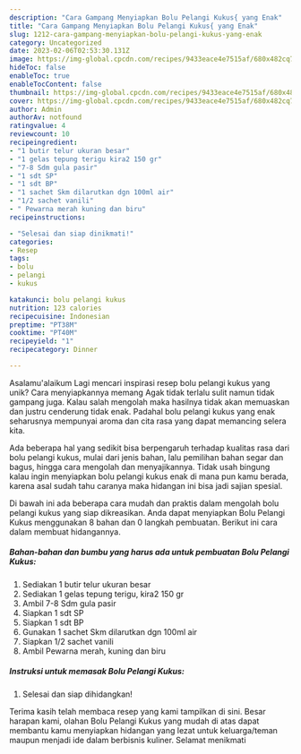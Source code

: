 ```yaml
---
description: "Cara Gampang Menyiapkan Bolu Pelangi Kukus{ yang Enak"
title: "Cara Gampang Menyiapkan Bolu Pelangi Kukus{ yang Enak"
slug: 1212-cara-gampang-menyiapkan-bolu-pelangi-kukus-yang-enak
category: Uncategorized
date: 2023-02-06T02:53:30.131Z
image: https://img-global.cpcdn.com/recipes/9433eace4e7515af/680x482cq70/bolu-pelangi-kukus-foto-resep-utama.jpg
hideToc: false
enableToc: true
enableTocContent: false
thumbnail: https://img-global.cpcdn.com/recipes/9433eace4e7515af/680x482cq70/bolu-pelangi-kukus-foto-resep-utama.jpg
cover: https://img-global.cpcdn.com/recipes/9433eace4e7515af/680x482cq70/bolu-pelangi-kukus-foto-resep-utama.jpg
author: Admin
authorAv: notfound
ratingvalue: 4
reviewcount: 10
recipeingredient:
- "1 butir telur ukuran besar"
- "1 gelas tepung terigu kira2 150 gr"
- "7-8 Sdm gula pasir"
- "1 sdt SP"
- "1 sdt BP"
- "1 sachet Skm dilarutkan dgn 100ml air"
- "1/2 sachet vanili"
- " Pewarna merah kuning dan biru"
recipeinstructions:

- "Selesai dan siap dinikmati!"
categories:
- Resep
tags:
- bolu
- pelangi
- kukus

katakunci: bolu pelangi kukus 
nutrition: 123 calories
recipecuisine: Indonesian
preptime: "PT38M"
cooktime: "PT40M"
recipeyield: "1"
recipecategory: Dinner

---
```



Asalamu'alaikum Lagi mencari inspirasi resep bolu pelangi kukus yang unik? Cara menyiapkannya memang Agak tidak terlalu sulit namun tidak gampang juga. Kalau salah mengolah maka hasilnya tidak akan memuaskan dan justru cenderung tidak enak. Padahal bolu pelangi kukus yang enak seharusnya mempunyai aroma dan cita rasa yang dapat memancing selera kita.


Ada beberapa hal yang sedikit bisa berpengaruh terhadap kualitas rasa dari bolu pelangi kukus, mulai dari jenis bahan, lalu pemilihan bahan segar dan bagus, hingga cara mengolah dan menyajikannya. Tidak usah bingung kalau ingin menyiapkan bolu pelangi kukus enak di mana pun kamu berada, karena asal sudah tahu caranya maka hidangan ini bisa jadi sajian spesial.




Di bawah ini ada beberapa cara mudah dan praktis dalam mengolah bolu pelangi kukus yang siap dikreasikan. Anda dapat menyiapkan Bolu Pelangi Kukus menggunakan 8 bahan dan 0 langkah pembuatan. Berikut ini cara dalam membuat hidangannya.

<!--inarticleads1-->

##### Bahan-bahan dan bumbu yang harus ada untuk pembuatan Bolu Pelangi Kukus:

1. Sediakan 1 butir telur ukuran besar
1. Sediakan 1 gelas tepung terigu, kira2 150 gr
1. Ambil 7-8 Sdm gula pasir
1. Siapkan 1 sdt SP
1. Siapkan 1 sdt BP
1. Gunakan 1 sachet Skm dilarutkan dgn 100ml air
1. Siapkan 1/2 sachet vanili
1. Ambil  Pewarna merah, kuning dan biru




<!--inarticleads2-->

##### Instruksi untuk memasak Bolu Pelangi Kukus:


1. Selesai dan siap dihidangkan!



Terima kasih telah membaca resep yang kami tampilkan di sini. Besar harapan kami, olahan Bolu Pelangi Kukus yang mudah di atas dapat membantu kamu menyiapkan hidangan yang lezat untuk keluarga/teman maupun menjadi ide dalam berbisnis kuliner. Selamat menikmati
